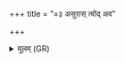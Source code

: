 +++
title = "०३ असुरास् त्वोद् अव"

+++
<details><summary>मूलम् (GR)</summary>

+++(PSK 20.54.2bc3ab)+++असुरास् त्वोद् अव भरन्  
समुद्राद् अधि मायया ।  
तद् आस्रावस्य भेषजं  
तद् उ रोगम् अनीनशत् ॥
</details>
